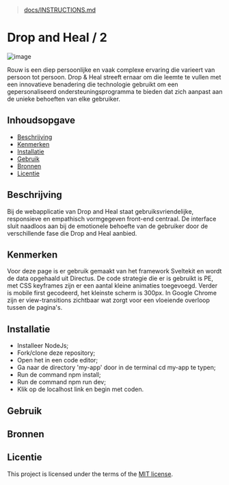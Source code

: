 > [docs/INSTRUCTIONS.md](docs/INSTRUCTIONS.md)

# Drop and Heal / 2

![image](https://github.com/user-attachments/assets/7ba3db41-728b-45fb-ac28-e74804fd9b5c)

Rouw is een diep persoonlijke en vaak complexe ervaring die varieert van persoon tot persoon. Drop & Heal streeft ernaar om die leemte te vullen met een innovatieve benadering die technologie gebruikt om een gepersonaliseerd ondersteuningsprogramma te bieden dat zich aanpast aan de unieke behoeften van elke gebruiker. 

## Inhoudsopgave

  * [Beschrijving](#beschrijving)
  * [Kenmerken](#kenmerken)
  * [Installatie](#installatie)
  * [Gebruik](#gebruik)
  * [Bronnen](#bronnen)
  * [Licentie](#licentie)

## Beschrijving

Bij de webapplicatie van Drop and Heal staat gebruiksvriendelijke, responsieve en empathisch vormgegeven front-end centraal. De interface sluit naadloos aan bij de emotionele behoefte van de gebruiker door de verschillende fase die Drop and Heal aanbied.

## Kenmerken

Voor deze page is er gebruik gemaakt van het framework Sveltekit en wordt de data opgehaald uit Directus. De code strategie die er is gebruikt is PE, met CSS keyframes zijn er een aantal kleine animaties toegevoegd. Verder is mobile first gecodeerd, het kleinste scherm is 300px. In Google Chrome zijn er view-transitions zichtbaar wat zorgt voor een vloeiende overloop tussen de pagina's.

## Installatie

* Installeer NodeJs;
* Fork/clone deze repository;
* Open het in een code editor;
* Ga naar de directory 'my-app' door in de terminal cd my-app te typen;
* Run de command npm install;
* Run de command npm run dev;
* Klik op de localhost link en begin met coden.

## Gebruik

## Bronnen

## Licentie

This project is licensed under the terms of the [MIT license](./LICENSE).
